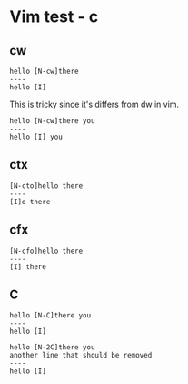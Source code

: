 # Vim test - c




## cw

```
hello [N-cw]there
----
hello [I]
```

This is tricky since it's differs from dw in vim.

```
hello [N-cw]there you
----
hello [I] you
```

## ctx

```
[N-cto]hello there
----
[I]o there
```

## cfx

```
[N-cfo]hello there
----
[I] there
```

## C

```
hello [N-C]there you
----
hello [I]
```

```
hello [N-2C]there you
another line that should be removed
----
hello [I]
```
